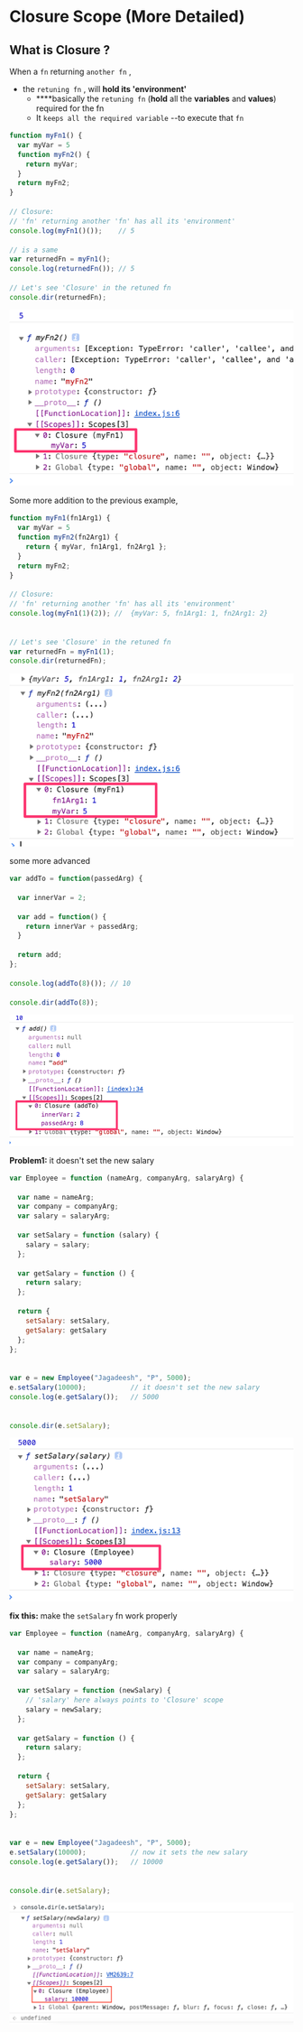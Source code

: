 # Closure Scope \(More Detailed\)

## What is Closure ?

When a `fn` returning `another fn` ,

* the `retuning fn` , will **hold its 'environment'**
  *  ****basically the `retuning fn` \(**hold** all the **variables** and **values**\) required for the fn
  * It `keeps all the required variable` --to execute that `fn`

```javascript
function myFn1() {
  var myVar = 5
  function myFn2() {
    return myVar;
  }
  return myFn2;
}

// Closure:
// 'fn' returning another 'fn' has all its 'environment'
console.log(myFn1()());    // 5  

// is a same
var returnedFn = myFn1();
console.log(returnedFn()); // 5  

// Let's see 'Closure' in the retuned fn
console.dir(returnedFn); 
```

![](../../../.gitbook/assets/image%20%28104%29.png)



Some more addition to the previous example,

```javascript
function myFn1(fn1Arg1) {
  var myVar = 5
  function myFn2(fn2Arg1) {
    return { myVar, fn1Arg1, fn2Arg1 };
  }
  return myFn2;
}

// Closure:
// 'fn' returning another 'fn' has all its 'environment'
console.log(myFn1(1)(2)); //  {myVar: 5, fn1Arg1: 1, fn2Arg1: 2} 


// Let's see 'Closure' in the retuned fn
var returnedFn = myFn1(1);
console.dir(returnedFn);

```

![](../../../.gitbook/assets/image%20%28129%29.png)



some more advanced

```javascript
var addTo = function(passedArg) {

  var innerVar = 2;

  var add = function() {
    return innerVar + passedArg;
  }

  return add;
};

console.log(addTo(8)()); // 10

console.dir(addTo(8));
```

![](../../../.gitbook/assets/image%20%28162%29.png)

**Problem1:**  it doesn't set the new salary

```javascript
var Employee = function (nameArg, companyArg, salaryArg) {

  var name = nameArg;
  var company = companyArg;
  var salary = salaryArg;

  var setSalary = function (salary) {
    salary = salary;
  };

  var getSalary = function () {
    return salary;
  };

  return {
    setSalary: setSalary,
    getSalary: getSalary
  };
};


var e = new Employee("Jagadeesh", "P", 5000);
e.setSalary(10000);           // it doesn't set the new salary
console.log(e.getSalary());   // 5000


console.dir(e.setSalary);

```

![](../../../.gitbook/assets/image%20%28152%29.png)

**fix this:**  make the `setSalary` fn work properly

```javascript
var Employee = function (nameArg, companyArg, salaryArg) {

  var name = nameArg;
  var company = companyArg;
  var salary = salaryArg;

  var setSalary = function (newSalary) {
    // 'salary' here always points to 'Closure' scope
    salary = newSalary;
  };

  var getSalary = function () {
    return salary;
  };

  return {
    setSalary: setSalary,
    getSalary: getSalary
  };
};


var e = new Employee("Jagadeesh", "P", 5000);
e.setSalary(10000);           // now it sets the new salary
console.log(e.getSalary());   // 10000


console.dir(e.setSalary);

```

![](../../../.gitbook/assets/image%20%28175%29.png)

